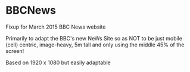 # BBCNews
Fixup for March 2015 BBC News website

Primarily to adapt the BBC's new NeWs Site so as NOT to be just mobile (cell) centric, image-heavy, 5m tall and only using the middle 45% of the screen!

Based on 1920 x 1080 but easily adaptable
